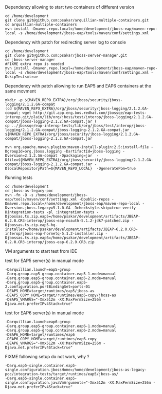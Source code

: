 Dependency allowing to start two containers of different version

	cd /home/development
	git clone git@github.com:psakar/arquillian-multiple-containers.git
	cd arquillian-multiple-containers
	mvn install -Dmaven.repo.local=/home/development/jboss-eap/maven-repo-local -s /home/development/jboss-eap/tools/maven/conf/settings.xml

Dependency with patch for redirecting server log to console

	cd /home/development
	git clone git@github.com:psakar/jboss-server-manager.git
	cd jboss-server-manager
	#FIXME extra repo is needed
	mvn install -Dmaven.repo.local=/home/development/jboss-eap/maven-repo-local -s /home/development/jboss-eap/tools/maven/conf/settings.xml -DskipTests=true

Dependency with patch allowing to run EAP5 and EAP6 containers at the same movment

	mkdir -p ${MAVEN_REPO_EXTRA}/org/jboss/security/jboss-logging/2.1.2.GA-compat
	(cd ${MAVEN_REPO_EXTRA}/org/jboss/security/jboss-logging/2.1.2.GA-compat; wget http://git.app.eng.bos.redhat.com/jbossqe/eap-tests-interop.git/plain/lib/org/jboss/test/interop/jboss-logging/2.1.2.GA-compat/jboss-logging-2.1.2.GA-compat.jar )
	cp ../jbossqe/eap-interop-tests/lib/org/jboss/test/interop/jboss-logging/2.1.2.GA-compat/jboss-logging-2.1.2.GA-compat.jar ${MAVEN_REPO_EXTRA}/org/jboss/security/jboss-logging/2.1.2.GA-compat/jboss-logging-2.1.2.GA-compat.jar

	mvn org.apache.maven.plugins:maven-install-plugin:2.5:install-file -DgroupId=org.jboss.logging -DartifactId=jboss-logging -Dversion=2.1.2.GA-compat -Dpackaging=jar  -Dfile=${MAVEN_REPO_EXTRA}/org/jboss/security/jboss-logging/2.1.2.GA-compat/jboss-logging-2.1.2.GA-compat.jar -DlocalRepositoryPath=${MAVEN_REPO_LOCAL}  -DgeneratePom=true


Running tests

	cd /home/development
	cd jboss-as-legacy-poc
	mvn -fn -B -s /home/development/jboss-eap/tools/maven/conf/settings.xml -Dpublic-repos -Dmaven.repo.local=/home/development/jboss-eap/maven-repo-local -Dversion.jboss.legacy=5.1.0.GA -Dcheckstyle.skip=true verify -Dintegration-tests -pl :integration-tests -Djbossas.ts.zip.eap5=/home/psakar/development/artifacts/JBEAP-6.2.0.CR3-interop/jboss-eap-noauth-5.1.2-jdk7-patched.zip -Djbossas.ts.zip.eap5-hq-installer=/home/psakar/development/artifacts/JBEAP-6.2.0.CR3-interop/jboss-eap-hornetq-5.1.2-installer.zip -Djbossas.ts.zip.eap6=/home/psakar/development/artifacts/JBEAP-6.2.0.CR3-interop/jboss-eap-6.2.0.CR3.zip


VM arguments to start test from IDE

test for EAP5 server(s) in manual mode

	-Darquillian.launch=eap5-group
	-Darq.group.eap5-group.container.eap5-1.mode=manual
	-Darq.group.eap5-group.container.eap5-2.mode=manual
	-Darq.group.eap5-group.container.eap5-2.configuration.portBindingSet=ports-01
	-DEAP5_HOME=target/runtimes/eap5/jboss-as
	-DEAP5_COPY_HOME=target/runtimes/eap5-copy/jboss-as
	-DEAP5_VMARGS="-Xmx512m -XX:MaxPermSize=256m -Djava.net.preferIPv4Stack=true"

test for EAP6 server(s) in manual mode

	-Darquillian.launch=eap6-group
	-Darq.group.eap5-group.container.eap6-1.mode=manual
	-Darq.group.eap5-group.container.eap6-2.mode=manual
	-DEAP6_HOME=target/runtimes/eap6
	-DEAP6_COPY_HOME=target/runtimes/eap6-copy
	-DEAP6_VMARGS="-Xmx512m -XX:MaxPermSize=256m -Djava.net.preferIPv4Stack=true"

FIXME following setup do not work, why ?

	-Darq.eap5-single.container.eap5-single.configuration.jbossHome=/home/development/jboss-as-legacy-poc/integration-tests/target/runtimes/eap5/jboss-as/
	-Darq.eap5-single.container.eap5-single.configuration.javaVmArguments="-Xmx512m -XX:MaxPermSize=256m -Djava.net.preferIPv4Stack=true"
